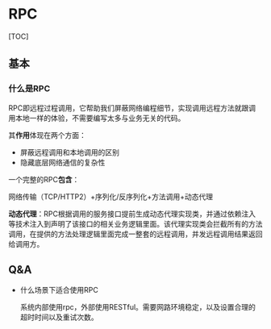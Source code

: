 # RPC

[TOC]

## 基本

### 什么是RPC

RPC即远程过程调用，它帮助我们屏蔽网络编程细节，实现调用远程方法就跟调用本地一样的体验，不需要编写太多与业务无关的代码。

其**作用**体现在两个方面：

- 屏蔽远程调用和本地调用的区别
- 隐藏底层网络通信的复杂性

一个完整的RPC**包含**：

网络传输（TCP/HTTP2）+序列化/反序列化+方法调用+动态代理

**动态代理**：RPC根据调用的服务接口提前生成动态代理实现类，并通过依赖注入等技术注入到声明了该接口的相关业务逻辑里面。该代理实现类会拦截所有的方法调用，在提供的方法处理逻辑里面完成一整套的远程调用，并发远程调用结果返回给调用方。



## Q&A

- 什么场景下适合使用RPC

  系统内部使用rpc，外部使用RESTful。需要网路环境稳定，以及设置合理的超时时间以及重试次数。